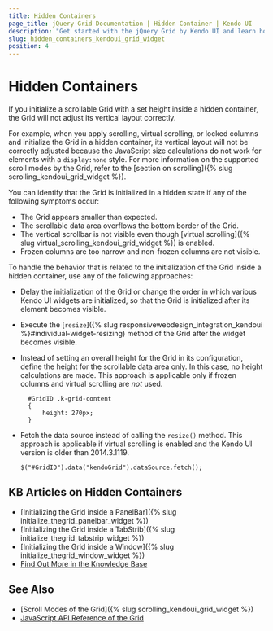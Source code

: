 ```yaml
---
title: Hidden Containers
page_title: jQuery Grid Documentation | Hidden Container | Kendo UI
description: "Get started with the jQuery Grid by Kendo UI and learn how to handle the most common scenarios when initializing it in a hidden container."
slug: hidden_containers_kendoui_grid_widget
position: 4
---
```


# Hidden Containers

If you initialize a scrollable Grid with a set height inside a hidden container, the Grid will not adjust its vertical layout correctly.

For example, when you apply scrolling, virtual scrolling, or locked columns and initialize the Grid in a hidden container, its vertical layout will not be correctly adjusted because the JavaScript size calculations do not work for elements with a `display:none` style. For more information on the supported scroll modes by the Grid, refer to the [section on scrolling]({% slug scrolling_kendoui_grid_widget %}).

You can identify that the Grid is initialized in a hidden state if any of the following symptoms occur:
* The Grid appears smaller than expected.
* The scrollable data area overflows the bottom border of the Grid.
* The vertical scrollbar is not visible even though [virtual scrolling]({% slug virtual_scrolling_kendoui_grid_widget %}) is enabled.
* Frozen columns are too narrow and non-frozen columns are not visible.

To handle the behavior that is related to the initialization of the Grid inside a hidden container, use any of the following approaches:
* Delay the initialization of the Grid or change the order in which various Kendo UI widgets are initialized, so that the Grid is initialized after its element becomes visible.
* Execute the [`resize`]({% slug responsivewebdesign_integration_kendoui %}#individual-widget-resizing) method of the Grid after the widget becomes visible.
* Instead of setting an overall height for the Grid in its configuration, define the height for the scrollable data area only. In this case, no height calculations are made. This approach is applicable only if frozen columns and virtual scrolling are _not_ used.

    ```
      #GridID .k-grid-content
      {
          height: 270px;
      }
    ```

* Fetch the data source instead of calling the `resize()` method. This approach is applicable if virtual scrolling is enabled and the Kendo UI version is older than 2014.3.1119.

    ```
    $("#GridID").data("kendoGrid").dataSource.fetch();
    ```

## KB Articles on Hidden Containers

* [Initializing the Grid inside a PanelBar]({% slug initialize_thegrid_panelbar_widget %})
* [Initializing the Grid inside a TabStrib]({% slug initialize_thegrid_tabstrip_widget %})
* [Initializing the Grid inside a Window]({% slug initialize_thegrid_window_widget %})
* [Find Out More in the Knowledge Base](/knowledge-base)

## See Also

* [Scroll Modes of the Grid]({% slug scrolling_kendoui_grid_widget %})
* [JavaScript API Reference of the Grid](/api/javascript/ui/grid)
